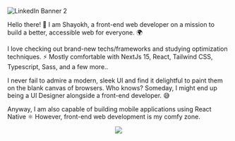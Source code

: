 ![LinkedIn Banner 2](https://github.com/user-attachments/assets/22d17cea-9840-4b43-95a7-0d140c23a7e0)

Hello there! 👋 I am Shayokh, a front-end web developer on a mission to build a better, accessible web for everyone. 🌍

I love checking out brand-new techs/frameworks and studying optimization techniques. ⚡ Mostly comfortable with NextJs 15, React, Tailwind CSS, Typescript, Sass, and a few more..

I never fail to admire a modern, sleek UI and find it delightful to paint them on the blank canvas of browsers. Who knows? Someday, I might end up being a UI Designer alongside a front-end developer. 😅

Anyway, I am also capable of building mobile applications using React Native ⚛️ However, front-end web development is my comfy zone. 

<p align="center">
  <a href="https://skillicons.dev">
    <img src="https://skillicons.dev/icons?i=css,git,github,bootstrap" />
  </a>
</p>
